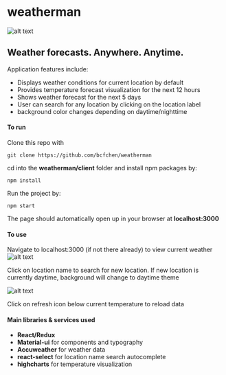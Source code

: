 # weatherman

![alt text](https://images-na.ssl-images-amazon.com/images/I/51JTWC5Y4HL.jpg "Weather Man Logo")
## Weather forecasts. Anywhere. Anytime.
Application features include:
- Displays weather conditions for current location by default
- Provides temperature forecast visualization for the next 12 hours 
- Shows weather forecast for the next 5 days
- User can search for any location by clicking on the location label
- background color changes depending on daytime/nighttime

#### To run
Clone this repo with 
```
git clone https://github.com/bcfchen/weatherman
```
cd into the __weatherman/client__ folder and install npm packages by:
```
npm install
```
Run the project by:
```
npm start
```
The page should automatically open up in your browser at __localhost:3000__
#### To use
Navigate to localhost:3000 (if not there already) to view current weather
![alt text](https://s8.postimg.cc/lzca12svp/Screen_Shot_2018-07-02_at_1.23.17_AM.png "Nighttime Screenshot")


Click on location name to search for new location. If new location is currently daytime, background will change to daytime theme


![alt text](https://s8.postimg.cc/dh2twr9id/Screen_Shot_2018-07-02_at_1.21.32_AM.png "Daytime Screenshot")

Click on refresh icon below current temperature to reload data


#### Main libraries & services used
- __React/Redux__
- __Material-ui__ for components and typography
- __Accuweather__ for weather data
- __react-select__ for location name search autocomplete 
- __highcharts__ for temperature visualization

